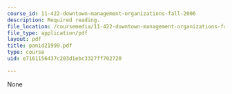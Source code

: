 ```yaml
---
course_id: 11-422-downtown-management-organizations-fall-2006
description: Required reading.
file_location: /coursemedia/11-422-downtown-management-organizations-fall-2006/e7161156437c203d1ebc3327ff702720_panid21999.pdf
file_type: application/pdf
layout: pdf
title: panid21999.pdf
type: course
uid: e7161156437c203d1ebc3327ff702720

---
```

None